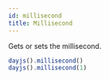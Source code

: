 ```yaml
---
id: millisecond
title: Millisecond
---
```


Gets or sets the millisecond.

```js
dayjs().millisecond()
dayjs().millisecond(1)
```
